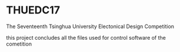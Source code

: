 # THUEDC17
The Seventeenth Tsinghua University Electonical Design Competition

this project concludes all the files used for control software of the cometition

